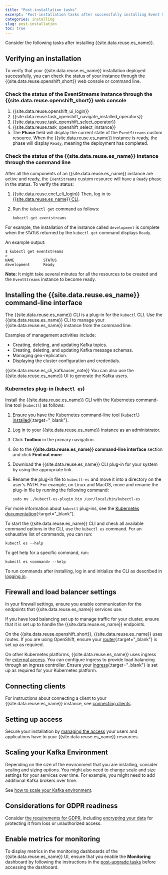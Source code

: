 ```yaml
---
title: "Post-installation tasks"
excerpt: "Post-installation tasks after successfully installing Event Streams."
categories: installing
slug: post-installation
toc: true
---
```


Consider the following tasks after installing {{site.data.reuse.es_name}}.

## Verifying an installation

To verify that your {{site.data.reuse.es_name}} installation deployed successfully, you can check the status of your instance through the {{site.data.reuse.openshift_short}} web console or command line.

### Check the status of the EventStreams instance through the {{site.data.reuse.openshift_short}} web console

1. {{site.data.reuse.openshift_ui_login}}
2. {{site.data.reuse.task_openshift_navigate_installed_operators}}
3. {{site.data.reuse.task_openshift_select_operator}}
4. {{site.data.reuse.task_openshift_select_instance}}
5. The **Phase** field will display the current state of the `EventStreams` custom resource. When the {{site.data.reuse.es_name}} instance is ready, the phase will display `Ready`, meaning the deployment has completed.

### Check the status of the {{site.data.reuse.es_name}} instance through the command line

After all the components of an {{site.data.reuse.es_name}} instance are active and ready, the `EventStreams` custom resource will have a `Ready` phase in the status.
To verify the status:

1. {{site.data.reuse.cncf_cli_login}} Then, log in to [{{site.data.reuse.es_name}} CLI](../../getting-started/logging-in/#logging-in-to-event-streams-cli).
2. Run the `kubectl get` command as follows:

   ```shell
   kubectl get eventstreams
   ```

For example, the installation of the instance called `development` is complete when the `STATUS` returned by the `kubectl get` command displays `Ready`.

An example output:

```shell
$ kubectl get eventstreams
>
NAME             STATUS
development      Ready
```

**Note:** It might take several minutes for all the resources to be created and the `EventStreams` instance to become ready.

## Installing the {{site.data.reuse.es_name}} command-line interface

The {{site.data.reuse.es_name}} CLI is a plug-in for the `kubectl` CLI. Use the {{site.data.reuse.es_name}} CLI to manage your {{site.data.reuse.es_name}} instance from the command line.

Examples of management activities include:

- Creating, deleting, and updating Kafka topics.
- Creating, deleting, and updating Kafka message schemas.
- Managing geo-replication.
- Displaying the cluster configuration and credentials.

{{site.data.reuse.es_cli_kafkauser_note}} 
You can also use the {{site.data.reuse.es_name}} UI to generate the Kafka users.

### Kubernetes plug-in (`kubectl es`)

Install the {{site.data.reuse.es_name}} CLI with the Kubernetes command-line tool (`kubectl`) as follows:

1. Ensure you have the Kubernetes command-line tool (`kubectl`) [installed](https://kubernetes.io/docs/tasks/tools/){:target="_blank"}.
2. [Log in](../../getting-started/logging-in/) to your {{site.data.reuse.es_name}} instance as an administrator.
3. Click **Toolbox** in the primary navigation.
4. Go to the **{{site.data.reuse.es_name}} command-line interface** section and click **Find out more**.
5. Download the {{site.data.reuse.es_name}} CLI plug-in for your system by using the appropriate link.
6. Rename the plug-in file to `kubectl-es` and move it into a directory on the user's PATH. For example, on Linux and MacOS, move and rename the plug-in file by running the following command:

   ```shell
   sudo mv ./kubectl-es-plugin.bin /usr/local/bin/kubectl-es
   ```

For more information about `kubectl` plug-ins, see the [Kubernetes documentation](https://kubernetes.io/docs/tasks/extend-kubectl/kubectl-plugins/){:target="_blank"}.

To start the {{site.data.reuse.es_name}} CLI and check all available command options in the CLI, use the `kubectl es` command.
For an exhaustive list of commands, you can run:
```shell
kubectl es --help
```

To get help for a specific command, run:
```shell
kubectl es <command> --help
```

To run commands after installing, log in and initialize the CLI as described in [logging in](../../getting-started/logging-in/).

## Firewall and load balancer settings

In your firewall settings, ensure you enable communication for the endpoints that {{site.data.reuse.es_name}} services use.

If you have load balancing set up to manage traffic for your cluster, ensure that it is set up to handle the {{site.data.reuse.es_name}} endpoints.

On the {{site.data.reuse.openshift_short}}, {{site.data.reuse.es_name}} uses routes.
If you are using OpenShift, ensure your [router](https://docs.redhat.com/en/documentation/openshift_container_platform/4.18/html/networking/configuring-routes#nw-creating-a-route_route-configuration){:target="_blank"} is set up as required.

On other Kubernetes platforms, {{site.data.reuse.es_name}} uses ingress for [external access](../configuring/#configuring-access). You can configure ingress to provide load balancing through an ingress controller. Ensure your [ingress](https://kubernetes.io/docs/concepts/services-networking/ingress/){:target="_blank"} is set up as required for your Kubernetes platform.

## Connecting clients

For instructions about connecting a client to your {{site.data.reuse.es_name}} instance, see [connecting clients](../../getting-started/connecting).

## Setting up access

Secure your installation by [managing the access](../../security/managing-access/) your users and applications have to your {{site.data.reuse.es_name}} resources.


## Scaling your Kafka Environment

Depending on the size of the environment that you are installing, consider scaling and sizing options. You might also need to change scale and size settings for your services over time. For example, you might need to add additional Kafka brokers over time.

See [how to scale your Kafka environment](../../administering/scaling).

## Considerations for GDPR readiness

Consider [the requirements for GDPR](../../security/gdpr-considerations/), including [encrypting your data](../../security/encrypting-data/) for protecting it from loss or unauthorized access.

## Enable metrics for monitoring

To display metrics in the monitoring dashboards of the {{site.data.reuse.es_name}} UI, ensure that you enable the **Monitoring** dashboard by following the instructions in the [post-upgrade tasks](../upgrading/#enable-metrics-for-monitoring) before accessing the dashboard.
